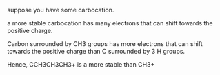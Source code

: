 suppose you have some carbocation.

a more stable carbocation has many electrons that can shift towards the positive charge. 

Carbon surrounded by CH3 groups has more electrons that can shift towards the positive charge than C surrounded by 3 H groups.

Hence, CCH3CH3CH3+ is a more stable than CH3+